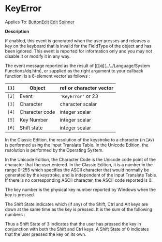




<h1 class="heading"><span class="name">KeyError</span></h1>

Applies To: [ButtonEdit](../a-z/buttonedit.md) [Edit](../a-z/edit.md) [Spinner](../a-z/spinner.md)


**Description**


If enabled, this event is generated when the user presses and releases a key
on the keyboard that is invalid for the FieldType of the object and has been
ignored. This event is reported for information only and you may not disable it
or modify it in any way.




The event message reported as the result of [`⎕DQ`](../../Language/System Functions/dq.htm),
or supplied as the right argument to your callback function, is a 6-element
vector as follows :


| `[1]` | Object | ref or character vector |
| --- | --- | ---  |
| `[2]` | Event | `'KeyError'` or 23 |
| `[3]` | Character | character scalar |
| `[4]` | Character code | integer scalar |
| `[5]` | Key Number | integer scalar |
| `[6]` | Shift state | integer scalar |



In the Classic Edition, the resolution of the keystroke to a character (in `⎕AV`)
is performed using the Input Translate Table. In the Unicode Edition, the
resolution is performed by the Operating System.


In the Unicode Edition, the Character Code is the Unicode code point of the
character that the user entered. In the Classic Edition, it is a number in the
range 0-255 which specifies the ASCII character that would normally be generated
by the keystroke, and is independent of the Input Translate Table. If there is
no corresponding ASCII character, the ASCII code reported is 0.


The key number is the physical key number reported by Windows when the key is
pressed.


The Shift State indicates which (if any) of the Shift, Ctrl and Alt keys are
down at the same time as the key is pressed. It is the sum of the following
numbers :


Thus a Shift State of 3 indicates that the user has pressed the key in
conjunction with both the Shift and Ctrl keys. A Shift State of 0 indicates that
the user pressed the key on its own.


